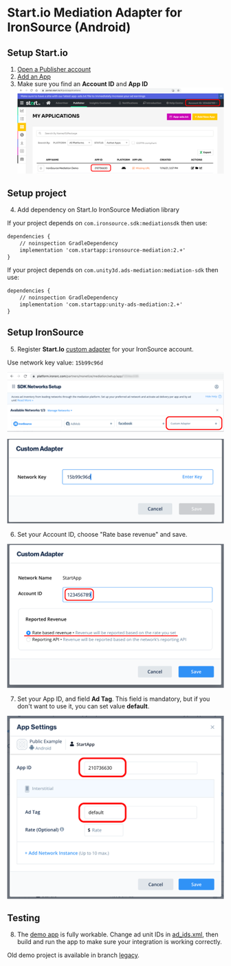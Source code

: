 # Start.io Mediation Adapter for IronSource (Android)

## Setup Start.io

1. [Open a Publisher account][1]
2. [Add an App][2]
3. Make sure you find an **Account ID** and **App ID**
   ![Account Id, App ID](images/01.png)

## Setup project

4. Add dependency on Start.Io IronSource Mediation library

If your project depends on `com.ironsource.sdk:mediationsdk` then use:

```
dependencies {
    // noinspection GradleDependency
    implementation 'com.startapp:ironsource-mediation:2.+'
}
```

If your project depends on `com.unity3d.ads-mediation:mediation-sdk` then use:

```
dependencies {
    // noinspection GradleDependency
    implementation 'com.startapp:unity-ads-mediation:2.+'
}
```

## Setup IronSource

5. Register **Start.Io** [custom adapter][3] for your IronSource account.

Use network key value: `15b99c96d`

![Custom Adapter](images/02.png)

![Network key](images/03.png)

6. Set your Account ID, choose "Rate base revenue" and save.

![Custom Adapter](images/04.png)

7. Set your App ID, and field **Ad Tag**. This field is mandatory, but if you don't want to use it, you can set value **default**.

![Interstitial setup](images/05.png)

## Testing

8. The [demo app](/example) is fully workable. Change ad unit IDs in [ad_ids.xml](/example/src/main/res/values/ad_ids.xml), then build and run the app to make sure your integration is working correctly.

Old demo project is available in branch [legacy](https://github.com/StartApp-SDK/android-ironsource-mediation/tree/legacy).

[1]: https://support.start.io/hc/en-us/articles/202766673
[2]: https://support.start.io/hc/en-us/articles/202766743
[3]: https://developers.is.com/ironsource-mobile/general/custom-adapter-setup
